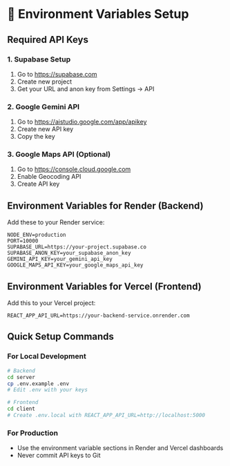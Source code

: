 # 🔑 Environment Variables Setup

## Required API Keys

### 1. Supabase Setup
1. Go to https://supabase.com
2. Create new project
3. Get your URL and anon key from Settings → API

### 2. Google Gemini API
1. Go to https://aistudio.google.com/app/apikey
2. Create new API key
3. Copy the key

### 3. Google Maps API (Optional)
1. Go to https://console.cloud.google.com
2. Enable Geocoding API
3. Create API key

## Environment Variables for Render (Backend)

Add these to your Render service:

```
NODE_ENV=production
PORT=10000
SUPABASE_URL=https://your-project.supabase.co
SUPABASE_ANON_KEY=your_supabase_anon_key
GEMINI_API_KEY=your_gemini_api_key
GOOGLE_MAPS_API_KEY=your_google_maps_api_key
```

## Environment Variables for Vercel (Frontend)

Add this to your Vercel project:

```
REACT_APP_API_URL=https://your-backend-service.onrender.com
```

## Quick Setup Commands

### For Local Development
```bash
# Backend
cd server
cp .env.example .env
# Edit .env with your keys

# Frontend
cd client
# Create .env.local with REACT_APP_API_URL=http://localhost:5000
```

### For Production
- Use the environment variable sections in Render and Vercel dashboards
- Never commit API keys to Git 